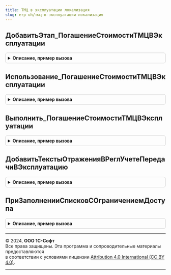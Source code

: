 ```yaml
---
title: ТМЦ в эксплуатации локализация
slug: erp-uh/тмц-в-эксплуатации-локализация
---
```



## ДобавитьЭтап_ПогашениеСтоимостиТМЦВЭксплуатации
<details style="margin: 1em 0; padding: 0.5em; border: 1px solid #ccc; border-radius: 6px;">

<summary style="font-weight: bold; cursor: pointer;">Описание, пример вызова</summary>

```bsl

// Добавляет этап в таблицу этапов закрытия месяца.
// Элементы данной таблицы являются элементами второго уровня в дереве этапов в форме закрытия месяца.
//
// Параметры:
// 	ТаблицаЭтапов - (См. Обработки.ОперацииЗакрытияМесяца.ЗаполнитьОписаниеЭтаповЗакрытияМесяца)
// 	ТекущийРодитель - Строка - идентификатор группы.
Процедура ДобавитьЭтап_ПогашениеСтоимостиТМЦВЭксплуатации(ТаблицаЭтапов,ТекущийРодитель) Экспорт
```

Пример вызова
```bsl
ТМЦВЭксплуатацииЛокализация.ДобавитьЭтап_ПогашениеСтоимостиТМЦВЭксплуатации(ТаблицаЭтапов, ТекущийРодитель) 
```
</details>

## Использование_ПогашениеСтоимостиТМЦВЭксплуатации
<details style="margin: 1em 0; padding: 0.5em; border: 1px solid #ccc; border-radius: 6px;">

<summary style="font-weight: bold; cursor: pointer;">Описание, пример вызова</summary>

```bsl

// Процедура определяет необходимость выполнения этапа.
//
// Параметры:
//  ПараметрыОбработчика - Структура - параметры обработчика события этапа.
//
Процедура Использование_ПогашениеСтоимостиТМЦВЭксплуатации(ПараметрыОбработчика) Экспорт
```

Пример вызова
```bsl
ТМЦВЭксплуатацииЛокализация.Использование_ПогашениеСтоимостиТМЦВЭксплуатации(ПараметрыОбработчика) 
```
</details>

## Выполнить_ПогашениеСтоимостиТМЦВЭксплуатации
<details style="margin: 1em 0; padding: 0.5em; border: 1px solid #ccc; border-radius: 6px;">

<summary style="font-weight: bold; cursor: pointer;">Описание, пример вызова</summary>

```bsl

// Выполняет операцию "ПогашениеСтоимостиТМЦВЭксплуатации".
//
// Параметры:
//  ПараметрыОбработчика - Структура - Параметры обработчика
Процедура Выполнить_ПогашениеСтоимостиТМЦВЭксплуатации(ПараметрыОбработчика) Экспорт
```

Пример вызова
```bsl
ТМЦВЭксплуатацииЛокализация.Выполнить_ПогашениеСтоимостиТМЦВЭксплуатации(ПараметрыОбработчика) 
```
</details>

## ДобавитьТекстыОтраженияВРеглУчетеПередачиВЭксплуатацию
<details style="margin: 1em 0; padding: 0.5em; border: 1px solid #ccc; border-radius: 6px;">

<summary style="font-weight: bold; cursor: pointer;">Описание, пример вызова</summary>

```bsl

//
// Параметры:
//  ТекстыОтражения - Массив из Строка -
Процедура ДобавитьТекстыОтраженияВРеглУчетеПередачиВЭксплуатацию(ТекстыОтражения) Экспорт
```

Пример вызова
```bsl
ТМЦВЭксплуатацииЛокализация.ДобавитьТекстыОтраженияВРеглУчетеПередачиВЭксплуатацию(ТекстыОтражения) 
```
</details>

## ПриЗаполненииСписковСОграничениемДоступа
<details style="margin: 1em 0; padding: 0.5em; border: 1px solid #ccc; border-radius: 6px;">

<summary style="font-weight: bold; cursor: pointer;">Описание, пример вызова</summary>

```bsl

//  См. УправлениеДоступомПереопределяемый.ПриЗаполненииСписковСОграничениемДоступа
//
Процедура ПриЗаполненииСписковСОграничениемДоступа(Списки) Экспорт
```

Пример вызова
```bsl
ТМЦВЭксплуатацииЛокализация.ПриЗаполненииСписковСОграничениемДоступа(Списки) 
```
</details>

---

© 2024, **ООО 1С-Софт**  
Все права защищены. Эта программа и сопроводительные материалы предоставляются  
в соответствии с условиями лицензии [Attribution 4.0 International (CC BY 4.0)](https://creativecommons.org/licenses/by/4.0/legalcode).

---
